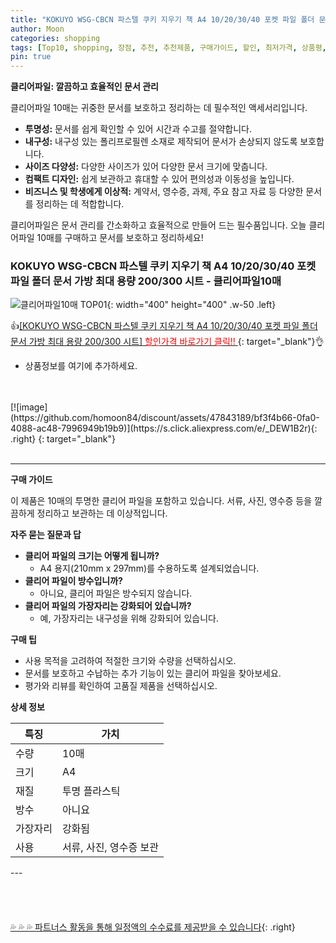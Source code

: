```yaml
---
title: "KOKUYO WSG-CBCN 파스텔 쿠키 지우기 책 A4 10/20/30/40 포켓 파일 폴더 문서 가방 최대 용량 200/300 시트"
author: Moon
categories: shopping
tags: [Top10, shopping, 장점, 추천, 추천제품, 구매가이드, 할인, 최저가격, 상품평, 후기, 클리어파일10매]
pin: true
---
```


**클리어파일: 깔끔하고 효율적인 문서 관리**

클리어파일 10매는 귀중한 문서를 보호하고 정리하는 데 필수적인 액세서리입니다.

* **투명성:** 문서를 쉽게 확인할 수 있어 시간과 수고를 절약합니다.
* **내구성:** 내구성 있는 폴리프로필렌 소재로 제작되어 문서가 손상되지 않도록 보호합니다.
* **사이즈 다양성:** 다양한 사이즈가 있어 다양한 문서 크기에 맞춥니다.
* **컴팩트 디자인:** 쉽게 보관하고 휴대할 수 있어 편의성과 이동성을 높입니다.
* **비즈니스 및 학생에게 이상적:** 계약서, 영수증, 과제, 주요 참고 자료 등 다양한 문서를 정리하는 데 적합합니다.

클리어파일은 문서 관리를 간소화하고 효율적으로 만들어 드는 필수품입니다. 오늘 클리어파일 10매를 구매하고 문서를 보호하고 정리하세요!



### KOKUYO WSG-CBCN 파스텔 쿠키 지우기 책 A4 10/20/30/40 포켓 파일 폴더 문서 가방 최대 용량 200/300 시트 - 클리어파일10매

![클리어파일10매 TOP01](https://ae01.alicdn.com/kf/H9fd7a33340814d15897627f2a6f7d78dk/KOKUYO-WSG-CBCN-Pastel-Cookie-Clear-Book-A4-10-20-30-40-Pocket-File-Folder-Document.jpg_350x350xz.jpg){: width="400" height="400" .w-50 .left}

👍<a href="https://s.click.aliexpress.com/e/_DEW1B2r">[KOKUYO WSG-CBCN 파스텔 쿠키 지우기 책 A4 10/20/30/40 포켓 파일 폴더 문서 가방 최대 용량 200/300 시트]<font color=red> 할인가격 바로가기 클릭!! </font></a>{: target="_blank"}👌
<br>
- 상품정보를 여기에 추가하세요.
<br>
<br>
[![image](https://github.com/homoon84/discount/assets/47843189/bf3f4b66-0fa0-4088-ac48-7996949b19b9)](https://s.click.aliexpress.com/e/_DEW1B2r){: .right} {: target="_blank"}
<br>
<br>

---
**구매 가이드**

이 제품은 10매의 투명한 클리어 파일을 포함하고 있습니다. 서류, 사진, 영수증 등을 깔끔하게 정리하고 보관하는 데 이상적입니다.

**자주 묻는 질문과 답**

* **클리어 파일의 크기는 어떻게 됩니까?**
  * A4 용지(210mm x 297mm)를 수용하도록 설계되었습니다.
* **클리어 파일이 방수입니까?**
  * 아니요, 클리어 파일은 방수되지 않습니다.
* **클리어 파일의 가장자리는 강화되어 있습니까?**
  * 예, 가장자리는 내구성을 위해 강화되어 있습니다.

**구매 팁**

* 사용 목적을 고려하여 적절한 크기와 수량을 선택하십시오.
* 문서를 보호하고 수납하는 추가 기능이 있는 클리어 파일을 찾아보세요.
* 평가와 리뷰를 확인하여 고품질 제품을 선택하십시오.

**상세 정보**

| 특징 | 가치 |
|---|---|
| 수량 | 10매 |
| 크기 | A4 |
| 재질 | 투명 플라스틱 |
| 방수 | 아니요 |
| 가장자리 | 강화됨 |
| 사용 | 서류, 사진, 영수증 보관 |
---<br><br><br><br><br> [ 💦 💦 💦 파트너스 활동을 통해 일정액의 수수료를 제공받을 수 있습니다](https://s.click.aliexpress.com/e/_DEW1B2r){: .right}
